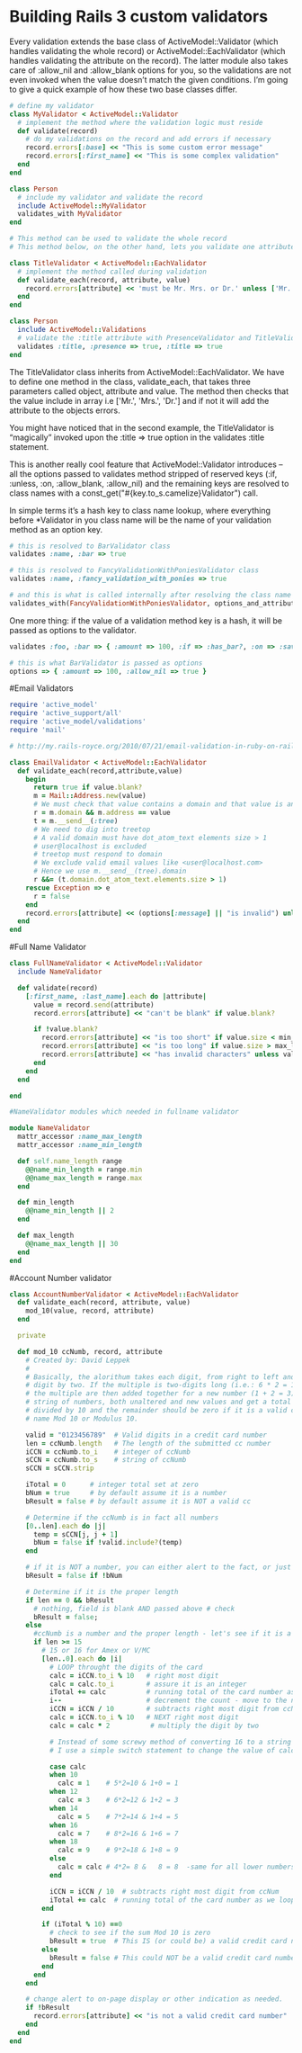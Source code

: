 # Building Rails 3 custom validators
Every validation extends the base class of ActiveModel::Validator (which handles validating the whole record) or ActiveModel::EachValidator (which handles validating the attribute on the record). The latter module also takes care of :allow_nil and :allow_blank options for you, so the validations are not even invoked when the value doesn’t match the given conditions.
I’m going to give a quick example of how these two base classes differ.

```ruby
# define my validator
class MyValidator < ActiveModel::Validator
  # implement the method where the validation logic must reside
  def validate(record)
    # do my validations on the record and add errors if necessary
    record.errors[:base] << "This is some custom error message"
    record.errors[:first_name] << "This is some complex validation"
  end
end

class Person
  # include my validator and validate the record
  include ActiveModel::MyValidator
  validates_with MyValidator
end

# This method can be used to validate the whole record
# This method below, on the other hand, lets you validate one attribute

class TitleValidator < ActiveModel::EachValidator
  # implement the method called during validation
  def validate_each(record, attribute, value)
    record.errors[attribute] << 'must be Mr. Mrs. or Dr.' unless ['Mr.', 'Mrs.', 'Dr.'].include?(value)
  end
end

class Person
  include ActiveModel::Validations
  # validate the :title attribute with PresenceValidator and TitleValidator
  validates :title, :presence => true, :title => true
end
```
The TitleValidator class inherits from ActiveModel::EachValidator. We have to define one method in the class, validate_each, that takes three parameters called object, attribute and value. The method then checks that the value include in array i.e ['Mr.', 'Mrs.', 'Dr.'] and if not it will add the attribute to the objects errors.

You might have noticed that in the second example, the TitleValidator is “magically” invoked upon the :title => true option in the validates :title statement.

This is another really cool feature that ActiveModel::Validator introduces – all the options passed to validates method stripped of reserved keys (:if, :unless, :on, :allow_blank, :allow_nil) and the remaining keys are resolved to class names with a const_get("#{key.to_s.camelize}Validator") call.

In simple terms it’s a hash key to class name lookup, where everything before *Validator in you class name will be the name of your validation method as an option key.

```ruby
# this is resolved to BarValidator class
validates :name, :bar => true
```

```ruby
# this is resolved to FancyValidationWithPoniesValidator class
validates :name, :fancy_validation_with_ponies => true
```

```ruby
# and this is what is called internally after resolving the class name
validates_with(FancyValidationWithPoniesValidator, options_and_attributes)
```

One more thing: if the value of a validation method key is a hash, it will be passed as options to the validator.

```ruby
validates :foo, :bar => { :amount => 100, :if => :has_bar?, :on => :save, :allow_nil => true }

# this is what BarValidator is passed as options
options => { :amount => 100, :allow_nil => true }
```
#Email Validators

```ruby
require 'active_model'
require 'active_support/all'
require 'active_model/validations'
require 'mail'

# http://my.rails-royce.org/2010/07/21/email-validation-in-ruby-on-rails-without-regexp/

class EmailValidator < ActiveModel::EachValidator
  def validate_each(record,attribute,value)
    begin
      return true if value.blank?
      m = Mail::Address.new(value)
      # We must check that value contains a domain and that value is an email address
      r = m.domain && m.address == value
      t = m.__send__(:tree)
      # We need to dig into treetop
      # A valid domain must have dot_atom_text elements size > 1
      # user@localhost is excluded
      # treetop must respond to domain
      # We exclude valid email values like <user@localhost.com>
      # Hence we use m.__send__(tree).domain
      r &&= (t.domain.dot_atom_text.elements.size > 1)
    rescue Exception => e
      r = false
    end
    record.errors[attribute] << (options[:message] || "is invalid") unless r
  end
end
```
#Full Name Validator

```ruby
class FullNameValidator < ActiveModel::Validator
  include NameValidator

  def validate(record)
    [:first_name, :last_name].each do |attribute|
      value = record.send(attribute)
      record.errors[attribute] << "can't be blank" if value.blank?

      if !value.blank?
        record.errors[attribute] << "is too short" if value.size < min_length
        record.errors[attribute] << "is too long" if value.size > max_length
        record.errors[attribute] << "has invalid characters" unless value =~ /^[a-zA-Z\-\ ]*?$/
      end
    end
  end

end

#NameValidator modules which needed in fullname validator

module NameValidator
  mattr_accessor :name_max_length
  mattr_accessor :name_min_length

  def self.name_length range
    @@name_min_length = range.min
    @@name_max_length = range.max
  end

  def min_length
    @@name_min_length || 2
  end

  def max_length
    @@name_max_length || 30
  end
end
```

#Account Number validator

```ruby
class AccountNumberValidator < ActiveModel::EachValidator
  def validate_each(record, attribute, value)
    mod_10(value, record, attribute)
  end

  private

  def mod_10 ccNumb, record, attribute
    # Created by: David Leppek
    #
    # Basically, the alorithum takes each digit, from right to left and muliplies each second
    # digit by two. If the multiple is two-digits long (i.e.: 6 * 2 = 12) the two digits of
    # the multiple are then added together for a new number (1 + 2 = 3). You then add up the
    # string of numbers, both unaltered and new values and get a total sum. This sum is then
    # divided by 10 and the remainder should be zero if it is a valid credit card. Hense the
    # name Mod 10 or Modulus 10.

    valid = "0123456789"  # Valid digits in a credit card number
    len = ccNumb.length   # The length of the submitted cc number
    iCCN = ccNumb.to_i    # integer of ccNumb
    sCCN = ccNumb.to_s    # string of ccNumb
    sCCN = sCCN.strip

    iTotal = 0      # integer total set at zero
    bNum = true     # by default assume it is a number
    bResult = false # by default assume it is NOT a valid cc

    # Determine if the ccNumb is in fact all numbers
    [0..len].each do |j|
      temp = sCCN[j, j + 1]
      bNum = false if !valid.include?(temp)
    end

    # if it is NOT a number, you can either alert to the fact, or just pass a failure
    bResult = false if !bNum

    # Determine if it is the proper length
    if len == 0 && bResult
      # nothing, field is blank AND passed above # check
      bResult = false;
    else
      #ccNumb is a number and the proper length - let's see if it is a valid card number
      if len >= 15
        # 15 or 16 for Amex or V/MC
        [len..0].each do |i|
          # LOOP throught the digits of the card
          calc = iCCN.to_i % 10   # right most digit
          calc = calc.to_i        # assure it is an integer
          iTotal += calc          # running total of the card number as we loop - Do Nothing to first digit
          i--                     # decrement the count - move to the next digit in the card
          iCCN = iCCN / 10        # subtracts right most digit from ccNumb
          calc = iCCN.to_i % 10   # NEXT right most digit
          calc = calc * 2          # multiply the digit by two

          # Instead of some screwy method of converting 16 to a string and then parsing 1 and 6 and then adding them to make 7,
          # I use a simple switch statement to change the value of calc2 to 7 if 16 is the multiple.

          case calc
          when 10
            calc = 1    # 5*2=10 & 1+0 = 1
          when 12
            calc = 3    # 6*2=12 & 1+2 = 3
          when 14
            calc = 5    # 7*2=14 & 1+4 = 5
          when 16
            calc = 7    # 8*2=16 & 1+6 = 7
          when 18
            calc = 9    # 9*2=18 & 1+8 = 9
          else
            calc = calc # 4*2= 8 &   8 = 8  -same for all lower numbers
          end

          iCCN = iCCN / 10  # subtracts right most digit from ccNum
          iTotal += calc  # running total of the card number as we loop
        end

        if (iTotal % 10) ==0
          # check to see if the sum Mod 10 is zero
          bResult = true  # This IS (or could be) a valid credit card number.
        else
          bResult = false # This could NOT be a valid credit card number
        end
      end
    end

    # change alert to on-page display or other indication as needed.
    if !bResult
      record.errors[attribute] << "is not a valid credit card number"
    end
  end
end
```
